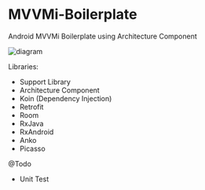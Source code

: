 # MVVMi-Boilerplate
Android MVVMi Boilerplate using Architecture Component

![diagram](https://github.com/RazibKani/MVVMi-Boilerplate/blob/master/android_mvvmi_diagram.png)

Libraries:
* Support Library
* Architecture Component
* Koin (Dependency Injection)
* Retrofit
* Room
* RxJava
* RxAndroid
* Anko
* Picasso

@Todo
- Unit Test

